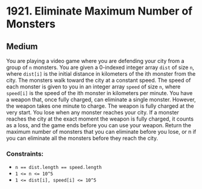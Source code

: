# 1921. Eliminate Maximum Number of Monsters

## Medium

You are playing a video game where you are defending your city from a group of `n` monsters. You are given a 0-indexed
integer array `dist` of size `n`, where `dist[i]` is the initial distance in kilometers of the ith monster from the
city. The monsters walk toward the city at a constant speed. The speed of each monster is given to you in an integer
array `speed` of size `n`, where `speed[i]` is the speed of the ith monster in kilometers per minute. You have a weapon
that, once fully charged, can eliminate a single monster. However, the weapon takes one minute to charge. The weapon is
fully charged at the very start. You lose when any monster reaches your city. If a monster reaches the city at the exact
moment the weapon is fully charged, it counts as a loss, and the game ends before you can use your weapon. Return the
maximum number of monsters that you can eliminate before you lose, or n if you can eliminate all the monsters before
they reach the city.

### Constraints:

- `n == dist.length == speed.length`
- `1 <= n <= 10^5`
- `1 <= dist[i], speed[i] <= 10^5`
